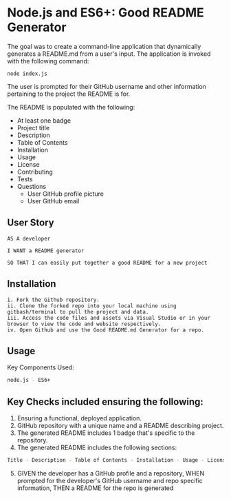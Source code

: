 # Node.js and ES6+: Good README Generator

The goal was to create a command-line application that dynamically generates a README.md from a user's input. The application is invoked with the following command:
```
node index.js
```
The user is prompted for their GitHub username and other information pertaining to the project the README is for.

The README is populated with the following:
* At least one badge
* Project title
* Description
* Table of Contents
* Installation
* Usage
* License
* Contributing
* Tests
* Questions
    * User GitHub profile picture
    * User GitHub email

## User Story
```
AS A developer

I WANT a README generator

SO THAT I can easily put together a good README for a new project
```

## Installation
```
i. Fork the Github repository.
ii. Clone the forked repo into your local machine using gitbash/terminal to pull the project and data.
iii. Access the code files and assets via Visual Studio or in your browser to view the code and website respectively.  
iv. Open Github and use the Good README.md Generator for a repo.
```

## Usage
Key Components Used:
```bash
node.js - ES6+
```

## Key Checks included ensuring the following:
1. Ensuring a functional, deployed application.
2. GitHub repository with a unique name and a README describing project.
3. The generated README includes 1 badge that's specific to the repository.
4. The generated README includes the following sections: 
```bash
Title - Description - Table of Contents - Installation - Usage - License - Contributing - Tests - Questions
```
5. GIVEN the developer has a GitHub profile and a repository, WHEN prompted for the developer's GitHub username and repo specific information, THEN a README for the repo is generated